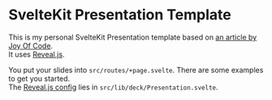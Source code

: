 # SvelteKit Presentation Template

This is my personal SvelteKit Presentation template based on [an article by Joy Of Code](https://joyofcode.xyz/beautiful-presentations-with-svelte).  
It uses [Reveal.js](https://revealjs.com/).

You put your slides into `src/routes/+page.svelte`. There are some examples to get you started.  
The [Reveal.js config](https://revealjs.com/config/) lies in `src/lib/deck/Presentation.svelte`.
